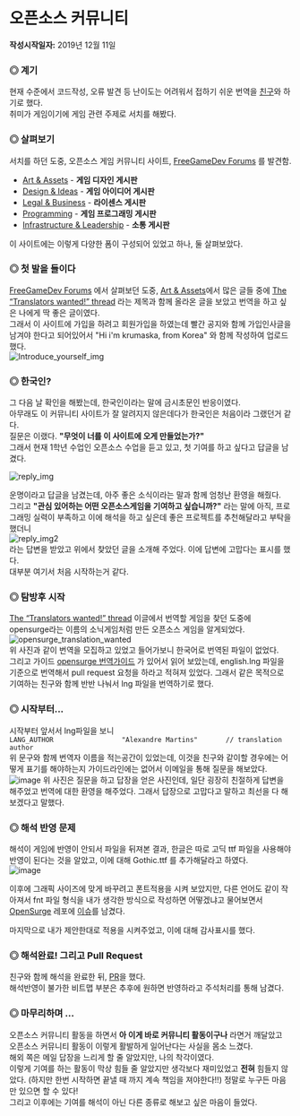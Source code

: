 # 오픈소스 커뮤니티
**작성시작일자:** 2019년 12월 11일

### ◎ 계기
현재 수준에서 코드작성, 오류 발견 등 난이도는 어려워서 접하기 쉬운 번역을 [친구](https://github.com/AntsThatWander)와 하기로 했다.  
취미가 게임이기에 게임 관련 주제로 서치를 해봤다.

### ◎ 살펴보기
서치를 하던 도중, 오픈소스 게임 커뮤니티 사이트, [FreeGameDev Forums](https://forum.freegamedev.net) 를 발견함.
* [Art & Assets](https://forum.freegamedev.net/viewforum.php?f=6) - **게임 디자인 게시판**
* [Design & Ideas](https://forum.freegamedev.net/viewforum.php?f=5) - **게임 아이디어 게시판**
* [Legal & Business](https://forum.freegamedev.net/viewforum.php?f=7) - **라이센스 게시판**
* [Programming](https://forum.freegamedev.net/viewforum.php?f=3) - **게임 프로그래밍 게시판**
* [Infrastructure & Leadership](https://forum.freegamedev.net/viewforum.php?f=4) - **소통 게시판**

이 사이트에는 이렇게 다양한 폼이 구성되어 있었고 하나, 둘 살펴보았다.

### ◎ 첫 발을 들이다
[FreeGameDev Forums](https://forum.freegamedev.net) 에서 살펴보던 도중, [Art & Assets](https://forum.freegamedev.net/viewforum.php?f=6)에서 많은 글들 중에 [The “Translators wanted!” thread](https://forum.freegamedev.net/viewtopic.php?f=6&t=11388) 라는 제목과 함께 올라온 글을 보았고 번역을 하고 싶은 나에게 딱 좋은 글이였다.  
그래서 이 사이트에 가입을 하려고 회원가입을 하였는데 빨간 공지와 함께 가입인사글을 남겨야 한다고 되어있어서 "Hi i'm krumaska, from Korea" 와 함께 작성하여 업로드 했다.  
![Introduce_yourself_img](https://user-images.githubusercontent.com/51515055/70618204-97a21080-1c55-11ea-86b6-aeb5c7dafb4e.PNG)  

### ◎ 한국인?
그 다음 날 확인을 해봤는데, 한국인이라는 말에 금시초문인 반응이였다.  
아무래도 이 커뮤니티 사이트가 잘 알려지지 않은데다가 한국인은 처음이라 그랬던거 같다.  
질문은 이랬다. **"무엇이 너를 이 사이트에 오게 만들었는가?"**  
그래서 현재 1학년 수업인 오픈소스 수업을 듣고 있고, 첫 기여를 하고 싶다고 답글을 남겼다.
  
  ![reply_img](https://user-images.githubusercontent.com/51515055/70618384-05e6d300-1c56-11ea-8572-4c837d10d987.png)  
  
운명이라고 답글을 남겼는데, 아주 좋은 소식이라는 말과 함께 엄청난 환영을 해줬다.  
그리고 **"관심 있어하는 어떤 오픈소스게임을 기여하고 싶습니까?"** 라는 말에 아직, 프로그래밍 실력이 부족하고 이에 해석을 하고 싶은데 좋은 프로젝트를 추천해달라고 부탁을 했더니  
![reply_img2](https://user-images.githubusercontent.com/51515055/70770612-6c343880-1db1-11ea-98a6-763697a6c281.png)  
라는 답변을 받았고 위에서 찾았던 글을 소개해 주었다.  이에 답변에 고맙다는 표시를 했다.  
대부분 여기서 처음 시작하는거 같다.

### ◎ 탐방후 시작  
[The “Translators wanted!” thread](https://forum.freegamedev.net/viewtopic.php?f=6&t=11388) 이글에서 번역할 게임을 찾던 도중에 opensurge라는 이름의 소닉게임처럼 만든 오픈소스 게임을 알게되었다.  
![opensurge_translation_wanted](https://user-images.githubusercontent.com/51515055/71114368-f4339b80-2212-11ea-8500-38ad25176102.png)  
위 사진과 같이 번역을 모집하고 있었고 들어가보니 한국어로 번역된 파일이 없었다.  
그리고 가이드 [opensurge 번역가이드](http://opensnc.sourceforge.net/wiki/index.php/Translation_Guide) 가 있어서 읽어 보았는데, english.lng 파일을 기준으로 번역해서 pull request 요청을 하라고 적혀져 있었다.
그래서 같은 목적으로 기여하는 친구와 함께 반반 나눠서 lng 파일을 번역하기로 했다.  

### ◎ 시작부터...
시작부터 앞서서 lng파일을 보니  
`LANG_AUTHOR                 "Alexandre Martins"       // translation author`  
위 문구와 함께 번역자 이름을 적는공간이 있었는데, 이것을 친구와 같이할 경우에는 어떻게 표기를 해야하는지 가이드라인에는 없어서 이메일을 통해 질문을 해보았다.  
![image](https://user-images.githubusercontent.com/51515055/71307389-199df080-2431-11ea-94bf-eb6272f47d5c.png)
위 사진은 질문을 하고 답장을 얻은 사진인데, 일단 굉장히 친절하게 답변을 해주었고 번역에 대한 환영을 해주었다.  그래서 답장으로 고맙다고 말하고 최선을 다 해보겠다고 말했다.  

### ◎ 해석 반영 문제
해석이 게임에 반영이 안되서 파일을 뒤져본 결과, 한글은 따로 고딕 ttf 파일을 사용해야 반영이 된다는 것을 알았고, 이에 대해 Gothic.ttf 를 추가해달라고 하였다.  
![image](https://user-images.githubusercontent.com/51515055/71307120-ed807080-242c-11ea-93a4-a22f0600c519.png)  


이후에 그래픽 사이즈에 맞게 바꾸려고 폰트적용을 시켜 보았지만, 다른 언어도 같이 작아져서 fnt 파일 형식을 내가 생각한 방식으로 작성하면 어떻겠냐고 물어보면서 [OpenSurge](https://github.com/alemart/opensurge) 레포에 [이슈](https://github.com/alemart/opensurge/issues/15)를 남겼다.

마지막으로 내가 제안한대로 적용을 시켜주었고, 이에 대해 감사표시를 했다. 

### ◎ 해석완료! 그리고 Pull Request
친구와 함께 해석을 완료한 뒤, [PR](https://github.com/alemart/opensurge/pull/16)을 했다.  
해석반영이 불가한 비트맵 부분은 추후에 원하면 반영하라고 주석처리를 통해 남겼다.  

### ◎ 마무리하며 ...
오픈소스 커뮤니티 활동을 하면서 **아 이게 바로 커뮤니티 활동이구나** 라면거 깨달았고 오픈소스 커뮤니티 활동이 이렇게 활발하게 일어난다는 사실을 몸소 느겼다.  
해외 쪽은 메일 답장을 느리게 할 줄 알았지만, 나의 착각이였다.  
이렇게 기여를 하는 활동이 막상 힘들 줄 알았지만 생각보다 재미있었고 **전혀** 힘들지 않았다. (하지만 한번 시작하면 끝낼 때 까지 계속 책임을 져야한다!!) 정말로 누구든 마음만 있으면 할 수 있다!  
그리고 이후에는 기여를 해석이 아닌 다른 종류로 해보고 싶은 마음이 들었다.
